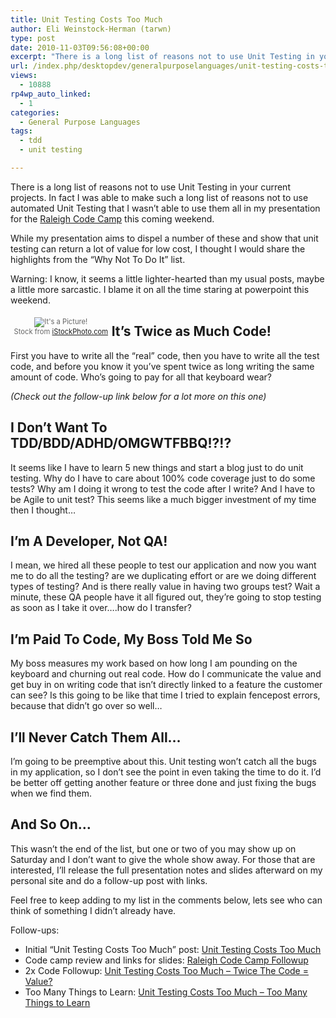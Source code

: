 ```yaml
---
title: Unit Testing Costs Too Much
author: Eli Weinstock-Herman (tarwn)
type: post
date: 2010-11-03T09:56:08+00:00
excerpt: "There is a long list of reasons not to use Unit Testing in your current projects. In fact I was able to make such a long list of reasons not to use automated Unit Testing that I wasn't able to use them all in my presentation for the Raleigh Code Camp this coming weekend."
url: /index.php/desktopdev/generalpurposelanguages/unit-testing-costs-too-much/
views:
  - 10888
rp4wp_auto_linked:
  - 1
categories:
  - General Purpose Languages
tags:
  - tdd
  - unit testing

---
```

There is a long list of reasons not to use Unit Testing in your current projects. In fact I was able to make such a long list of reasons not to use automated Unit Testing that I wasn&#8217;t able to use them all in my presentation for the [Raleigh Code Camp][1] this coming weekend. 

While my presentation aims to dispel a number of these and show that unit testing can return a lot of value for low cost, I thought I would share the highlights from the &#8220;Why Not To Do It&#8221; list. 

Warning: I know, it seems a little lighter-hearted than my usual posts, maybe a little more sarcastic. I blame it on all the time staring at powerpoint this weekend.

<div style="color: #666666; text-align: center; float: left; margin: .5em; font-size: .8em;">
  <img src="http://tiernok.com/LTDBlog/iStock_000005447184Smaller.jpg" alt="It's a Picture!" /><br /> Stock from <a href="http://www.istockphoto.com/" title="Visit iStockPhoto.com">iStockPhoto.com</a>
</div>

## It&#8217;s Twice as Much Code!

First you have to write all the &#8220;real&#8221; code, then you have to write all the test code, and before you know it you&#8217;ve spent twice as long writing the same amount of code. Who&#8217;s going to pay for all that keyboard wear? 

_(Check out the follow-up link below for a lot more on this one)_

## I Don&#8217;t Want To TDD/BDD/ADHD/OMGWTFBBQ!?!?

It seems like I have to learn 5 new things and start a blog just to do unit testing. Why do I have to care about 100% code coverage just to do some tests? Why am I doing it wrong to test the code after I write? And I have to be Agile to unit test? This seems like a much bigger investment of my time then I thought&#8230;

## I&#8217;m A Developer, Not QA!

I mean, we hired all these people to test our application and now you want me to do all the testing? are we duplicating effort or are we doing different types of testing? And is there really value in having two groups test? Wait a minute, these QA people have it all figured out, they&#8217;re going to stop testing as soon as I take it over&#8230;.how do I transfer?

## I&#8217;m Paid To Code, My Boss Told Me So

My boss measures my work based on how long I am pounding on the keyboard and churning out real code. How do I communicate the value and get buy in on writing code that isn&#8217;t directly linked to a feature the customer can see? Is this going to be like that time I tried to explain fencepost errors, because that didn&#8217;t go over so well&#8230;

## I&#8217;ll Never Catch Them All&#8230;

I&#8217;m going to be preemptive about this. Unit testing won&#8217;t catch all the bugs in my application, so I don&#8217;t see the point in even taking the time to do it. I&#8217;d be better off getting another feature or three done and just fixing the bugs when we find them.

## And So On&#8230;

This wasn&#8217;t the end of the list, but one or two of you may show up on Saturday and I don&#8217;t want to give the whole show away. For those that are interested, I&#8217;ll release the full presentation notes and slides afterward on my personal site and do a follow-up post with links.

Feel free to keep adding to my list in the comments below, lets see who can think of something I didn&#8217;t already have.

Follow-ups:

  * Initial &#8220;Unit Testing Costs Too Much&#8221; post: [Unit Testing Costs Too Much][2]
  * Code camp review and links for slides: [Raleigh Code Camp Followup][3]
  * 2x Code Followup: [Unit Testing Costs Too Much &#8211; Twice The Code = Value?][4]
  * Too Many Things to Learn: [Unit Testing Costs Too Much &#8211; Too Many Things to Learn][5]

 [1]: http://codecamp.org/ "Visit the codecamp website"
 [2]: /index.php/DesktopDev/GeneralPurposeLanguages/unit-testing-costs-too-much "Check out the first post"
 [3]: /index.php/All/?p=999 "Code Camp review"
 [4]: /index.php/DesktopDev/GeneralPurposeLanguages/unit-testing-costs-too-much-twice-the-co "Read more on the 2x Code topic"
 [5]: /index.php/WebDev/ServerProgramming/unit-testing-costs-too-much-too-many-thi "Read more on the Unit Test Cost topic"